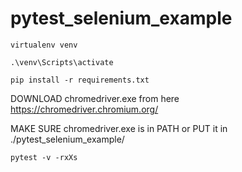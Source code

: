# pytest_selenium_example
```
virtualenv venv
```

```
.\venv\Scripts\activate
```

```
pip install -r requirements.txt
```


DOWNLOAD chromedriver.exe from here https://chromedriver.chromium.org/



MAKE SURE chromedriver.exe is in PATH or PUT it in ./pytest_selenium_example/


```
pytest -v -rxXs
```